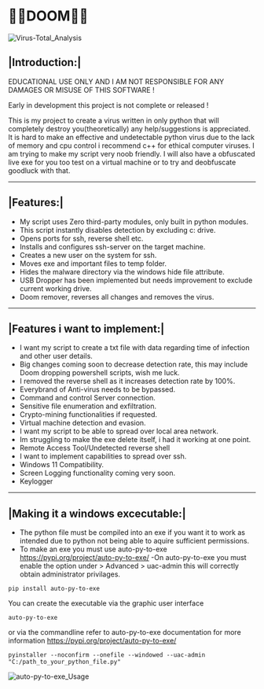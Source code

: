 # 💉🦠DOOM🦠💉


![Virus-Total_Analysis](https://user-images.githubusercontent.com/111704953/208242700-d3b28acd-fc52-46cc-892c-ea80d8b66811.png)


## |Introduction:|

EDUCATIONAL USE ONLY AND I AM NOT RESPONSIBLE FOR ANY DAMAGES OR MISUSE OF THIS SOFTWARE !

Early in development this project is not complete or released !

This is my project to create a virus written in only python that will completely destroy you(theoretically) any help/suggestions is appreciated. It is hard to make an effective and undetectable python virus due to the lack of memory and cpu control i recommend c++ for ethical computer viruses. I am trying to make my script very noob friendly. I will also have a obfuscated live exe for you too test on a virtual machine or to try and deobfuscate goodluck with that.

---
## |Features:|
- My script uses Zero third-party modules, only built in python modules.
- This script instantly disables detection by excluding c: drive.
- Opens ports for ssh, reverse shell etc.
- Installs and configures ssh-server on the target machine.
- Creates a new user on the system for ssh.
- Moves exe and important files to temp folder.
- Hides the malware directory via the windows hide file attribute.
- USB Dropper has been implemented but needs improvement to exclude current working drive.
- Doom remover, reverses all changes and removes the virus.
---
## |Features i want to implement:|
- I want my script to create a txt file with data regarding time of infection and other user details.
- Big changes coming soon to decrease detection rate, this may include Doom dropping powershell scripts, wish me luck.
- I removed the reverse shell as it increases detection rate by 100%.
- Everybrand of Anti-virus needs to be bypassed.
- Command and control Server connection.
- Sensitive file enumeration and exfiltration.
- Crypto-mining functionalities if requested.
- Virtual machine detection and evasion.
- I want my script to be able to spread over local area network.
- Im struggling to make the exe delete itself, i had it working at one point.
- Remote Access Tool/Undetected reverse shell
- I want to implement capabilities to spread over ssh. 
- Windows 11 Compatibility.
- Screen Logging functionality coming very soon.
- Keylogger
---
## |Making it a windows excecutable:|
- The python file must be compiled into an exe if you want it to work as intended due to python not being able to aquire sufficient permissions.
- To make an exe you must use auto-py-to-exe https://pypi.org/project/auto-py-to-exe/
-On auto-py-to-exe you must enable the option under > Advanced > uac-admin this will correctly obtain administrator privilages.
 ```
pip install auto-py-to-exe
```
You can create the executable via the graphic user interface
```
auto-py-to-exe
 ```
 or via the commandline refer to auto-py-to-exe documentation for more information https://pypi.org/project/auto-py-to-exe/
 ```
 pyinstaller --noconfirm --onefile --windowed --uac-admin  "C:/path_to_your_python_file.py"
 ```
![auto-py-to-exe_Usage](https://user-images.githubusercontent.com/111704953/194864233-b0e184c3-8814-4fe2-acdd-22132045a52f.png)
